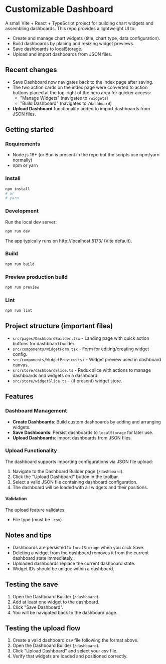 # Customizable Dashboard
A small Vite + React + TypeScript project for building chart widgets and assembling dashboards.
This repo provides a lightweight UI to:
- Create and manage chart widgets (title, chart type, data configuration).
- Build dashboards by placing and resizing widget previews.
- Save dashboards to localStorage.
- Upload and import dashboards from JSON files.

## Recent changes
- Save Dashboard now navigates back to the index page after saving.
- The two action cards on the index page were converted to action buttons placed at the top-right of the hero area for quicker access:
  - "Manage Widgets" (navigates to `/widgets`)
  - "Build Dashboard" (navigates to `/dashboard`)
- **Upload Dashboard** functionality added to import dashboards from JSON files.

## Getting started

### Requirements
- Node.js 18+ (or Bun is present in the repo but the scripts use npm/yarn normally)
- npm or yarn

### Install
```bash
npm install
# or
# yarn
```

### Development
Run the local dev server:
```powershell
npm run dev
```
The app typically runs on http://localhost:5173/ (Vite default).

### Build
```powershell
npm run build
```

### Preview production build
```powershell
npm run preview
```

### Lint
```powershell
npm run lint
```

## Project structure (important files)
- `src/pages/DashboardBuilder.tsx` - Landing page with quick action buttons for dashboard builder.
- `src/components/WidgetForm.tsx` - Form for editing/creating widget config.
- `src/components/WidgetPreview.tsx` - Widget preview used in dashboard canvas.
- `src/store/dashboardSlice.ts` - Redux slice with actions to manage dashboards and widgets on a dashboard.
- `src/store/widgetSlice.ts` - (if present) widget store.

## Features

### Dashboard Management
- **Create Dashboards**: Build custom dashboards by adding and arranging widgets.
- **Save Dashboards**: Persist dashboards to `localStorage` for later use.
- **Upload Dashboards**: Import dashboards from JSON files.

### Upload Functionality
The dashboard supports importing configurations via JSON file upload:

1. Navigate to the Dashboard Builder page (`/dashboard`).
2. Click the "Upload Dashboard" button in the toolbar.
3. Select a valid JSON file containing dashboard configuration.
4. The dashboard will be loaded with all widgets and their positions.

#### Validation
The upload feature validates:
- File type (must be `.csv`)

## Notes and tips
- Dashboards are persisted to `localStorage` when you click Save.
- Deleting a widget from the dashboard removes it from the current dashboard state immediately.
- Uploaded dashboards replace the current dashboard state.
- Widget IDs should be unique within a dashboard.

## Testing the save
1. Open the Dashboard Builder (`/dashboard`).
2. Add at least one widget to the dashboard.
3. Click "Save Dashboard".
4. You will be navigated back to the dashboard page.

## Testing the upload flow
1. Create a valid dashboard csv file following the format above.
2. Open the Dashboard Builder (`/dashboard`).
3. Click "Upload Dashboard" and select your csv file.
4. Verify that widgets are loaded and positioned correctly.
